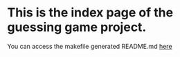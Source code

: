 # This is the index page of the guessing game project.

You can access the makefile generated README.md [here](https://github.com/edwbuck/guessinggame/blob/gh-pages/README.md)
